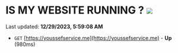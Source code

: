 # IS MY WEBSITE RUNNING ? [![](https://img.shields.io/static/v1?label=Sponsor&message=%E2%9D%A4&logo=GitHub&color=%23fe8e86)](https://github.com/sponsors/<username>)

Last updated: **12/29/2023, 5:59:08 AM**

- `GET` [https://youssefservice.me](https://youssefservice.me) - **Up** (980ms)
